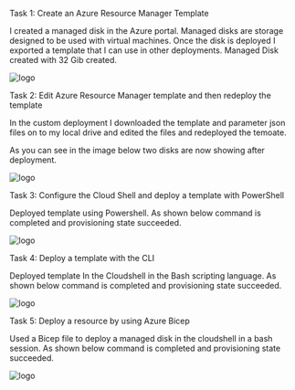 

Task 1: Create an Azure Resource Manager Template

I created a managed disk in the Azure portal. Managed disks are storage designed to be used with virtual machines. Once the disk is deployed I exported a template that I can use in other deployments.
Managed Disk created with 32 Gib created.

![logo]()

Task 2: Edit Azure Resource Manager template and then redeploy the template

In the custom deployment I downloaded the template and parameter json files on to my local drive and edited the files and redeployed the temoate.

As you can see in the image below two disks are now showing after deployment.

![logo]()

Task 3: Configure the Cloud Shell and deploy a template with PowerShell

Deployed template using Powershell. As shown below command is completed and provisioning state succeeded.

![logo]()

Task 4: Deploy a template with the CLI 

Deployed template In the Cloudshell in the Bash scripting language. As shown below command is completed and provisioning state succeeded.

![logo]()

Task 5: Deploy a resource by using Azure Bicep

Used a Bicep file to deploy a managed disk in the cloudshell in a bash session. As shown below command is completed and provisioning state succeeded.

![logo]()



